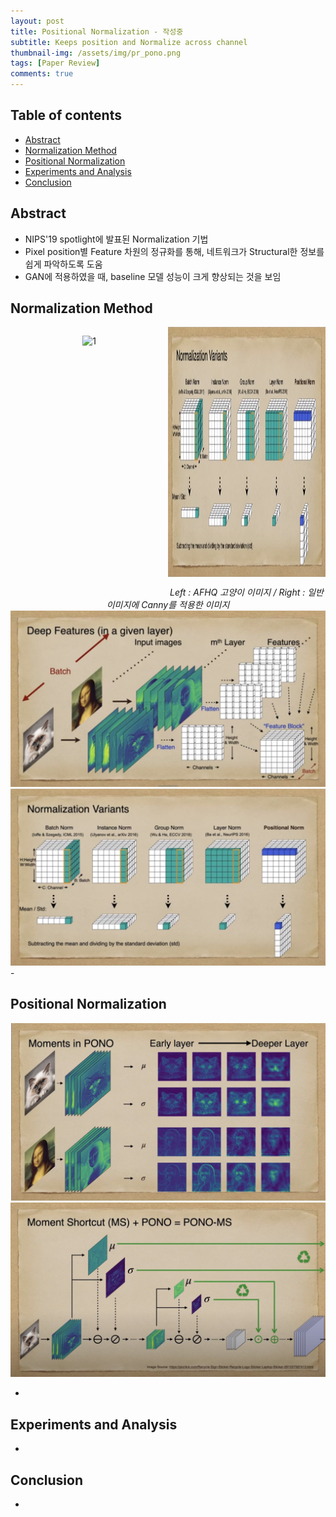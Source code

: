 ```yaml
---
layout: post
title: Positional Normalization - 작성중 
subtitle: Keeps position and Normalize across channel
thumbnail-img: /assets/img/pr_pono.png 
tags: [Paper Review]
comments: true
---
```


## Table of contents
- [Abstract](#abstract)
- [Normalization Method](#normalization-method)
- [Positional Normalization](#positional-normalization)
- [Experiments and Analysis](#experiments-and-analysis)
- [Conclusion](#conclusion)  


## Abstract
- NIPS'19 spotlight에 발표된 Normalization 기법
- Pixel position별 Feature 차원의 정규화를 통해, 네트워크가 Structural한 정보를 쉽게 파악하도록 도움
- GAN에 적용하였을 때, baseline 모델 성능이 크게 향상되는 것을 보임


## Normalization Method
<center>
<p style="width:50%;height:400px;float:left;overflow:hidden;">
<img alt="1" src="/assets/img/pono-deepfeature.jpg"  style="height:100%;"/>
</p>
<p style="width:50%;height:400px;overflow:hidden;">
<img alt="2" src="/assets/img/pono-normalization_variants.png"  style="height:100%;"/>
</p>
<em> Left : AFHQ 고양이 이미지 / Right : 일반 이미지에 Canny를 적용한 이미지</em>
</center> 

<center>
<img src="/assets/img/pono-deepfeature.png" alt="Component model visualisation">
</center>  
<center>
<img src="/assets/img/pono-normalization_variants.png" alt="Component model visualisation">
</center>  
- 

## Positional Normalization

<center>
<img src="/assets/img/pono-moments.png" alt="Component model visualisation">
</center>  

<center>
<img src="/assets/img/pono-pono_ms.png" alt="Component model visualisation">
</center>  

- 

## Experiments and Analysis
- 

## Conclusion
- 
